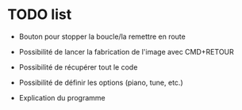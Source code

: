 # TODO list

* Bouton pour stopper la boucle/la remettre en route
* Possibilité de lancer la fabrication de l'image avec CMD+RETOUR
* Possibilité de récupérer tout le code
* Possibilité de définir les options (piano, tune, etc.)

* Explication du programme
